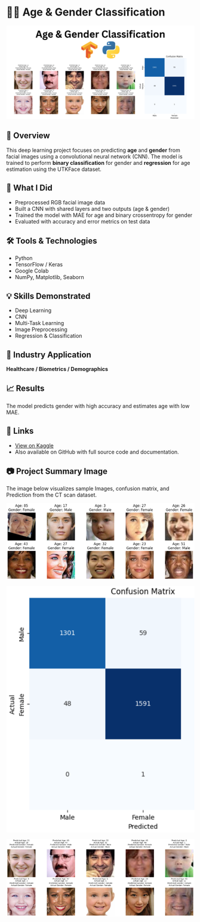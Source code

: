 # 🧑‍🦱 Age & Gender Classification

<p align="center">
  <img src="Images/Age&Gender classification.png" alt="Kidney Disease Project Summary" width="600"/>
</p>

## 📌 Overview
This deep learning project focuses on predicting **age** and **gender** from facial images using a convolutional neural network (CNN). The model is trained to perform **binary classification** for gender and **regression** for age estimation using the UTKFace dataset.

## 🧪 What I Did
- Preprocessed RGB facial image data  
- Built a CNN with shared layers and two outputs (age & gender)  
- Trained the model with MAE for age and binary crossentropy for gender  
- Evaluated with accuracy and error metrics on test data  

## 🛠️ Tools & Technologies
- Python  
- TensorFlow / Keras  
- Google Colab  
- NumPy, Matplotlib, Seaborn  

## 💡 Skills Demonstrated
- Deep Learning  
- CNN  
- Multi-Task Learning  
- Image Preprocessing  
- Regression & Classification  

## 🏥 Industry Application
**Healthcare / Biometrics / Demographics**

## 📈 Results
The model predicts gender with high accuracy and estimates age with low MAE.

## 🔗 Links
- [View on Kaggle](https://www.kaggle.com/code/aliamrali/age-gender-classification)
- Also available on GitHub with full source code and documentation.


## 📷 Project Summary Image

The image below visualizes sample Images, confusion matrix, and Prediction from the CT scan dataset.

<p align="center">
  <img src="Images/Sample Images.png" width="600"/>
</p>
<p align="center">
  <img src="Images/Confusion Matrix.png" width="600"/>
</p>
<p align="center">
  <img src="Images/Prediction.png" width="600"/>
</p>
